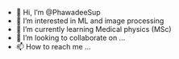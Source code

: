 - 👋 Hi, I’m @PhawadeeSup
- 👀 I’m interested in ML and image processing
- 🌱 I’m currently learning Medical physics (MSc)
- 💞️ I’m looking to collaborate on ...
- 📫 How to reach me ...

<!---
PhawadeeSup/PhawadeeSup is a ✨ special ✨ repository because its `README.md` (this file) appears on your GitHub profile.
You can click the Preview link to take a look at your changes.
--->
